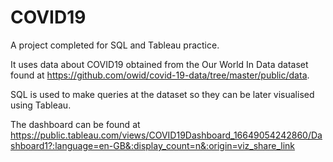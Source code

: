 # COVID19

A project completed for SQL and Tableau practice.

It uses data about COVID19 obtained from the Our World In Data dataset found at https://github.com/owid/covid-19-data/tree/master/public/data.

SQL is used to make queries at the dataset so they can be later visualised using Tableau.

The dashboard can be found at https://public.tableau.com/views/COVID19Dashboard_16649054242860/Dashboard1?:language=en-GB&:display_count=n&:origin=viz_share_link
